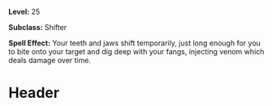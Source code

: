 <!-- TITLE: Spell: Snakebite -->
<!-- SUBTITLE:  -->

**Level:** 25

**Subclass:** Shifter

**Spell Effect:** Your teeth and jaws shift temporarily, just long enough for you to bite onto your target and dig deep with your fangs, injecting venom which deals damage over time.

# Header